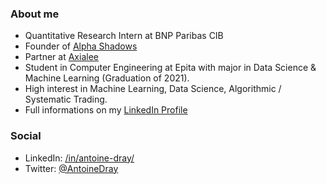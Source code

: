 ### About me

* Quantitative Research Intern at BNP Paribas CIB
* Founder of [Alpha Shadows](https://github.com/alphashadows)
* Partner at [Axialee](https://github.com/Axialee)
* Student in Computer Engineering at Epita with major in Data Science & Machine Learning (Graduation of 2021).
* High interest in Machine Learning, Data Science, Algorithmic / Systematic Trading.
* Full informations on my [LinkedIn Profile](https://www.linkedin.com/in/antoine-dray/)

### Social

* LinkedIn: [/in/antoine-dray/](https://www.linkedin.com/in/antoine-dray/)
* Twitter: [@AntoineDray](https://twitter.com/AntoineDray)

